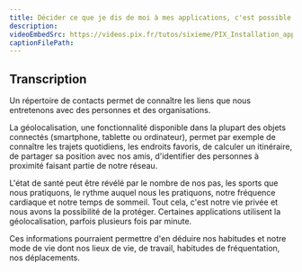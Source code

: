 ```yaml
---
title: Décider ce que je dis de moi à mes applications, c'est possible ?
description:
videoEmbedSrc: https://videos.pix.fr/tutos/sixieme/PIX_Installation_application_v05_20231109.mp4
captionFilePath:
---
```


## Transcription

Un répertoire de contacts permet de connaître les liens que nous entretenons avec des personnes et des organisations.

La géolocalisation, une fonctionnalité disponible dans la plupart des objets connectés (smartphone, tablette ou ordinateur), permet par exemple de connaître les trajets quotidiens, les endroits favoris, de calculer un itinéraire, de partager sa position avec nos amis, d'identifier des personnes à proximité faisant partie de notre réseau.

L'état de santé peut être révélé par le nombre de nos pas, les sports que nous pratiquons, le rythme auquel nous les pratiquons, notre fréquence cardiaque et notre temps de sommeil. Tout cela, c'est notre vie privée et nous avons la possibilité de la protéger. Certaines applications utilisent la géolocalisation, parfois plusieurs fois par minute. 

Ces informations pourraient permettre d'en déduire nos habitudes et notre mode de vie dont nos lieux de vie, de travail, habitudes de fréquentation, nos déplacements.
